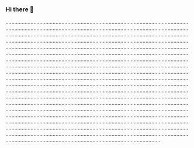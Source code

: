 ### Hi there 👋

.............................................................................................................................................................................................................................................................................................................................................................................................................................................................................................................................................................................................................................................................................................................................................................................................................................................................................................................................................................................................................................................................................................................................................................................................................................................................................................................................................................................................................................................................................................................................................................................................................................................................................................................................................................................................................................................................................................................................................................................................................................................................................................................................................................................................................................................................................................................................................................................................................................................................................................................................................................